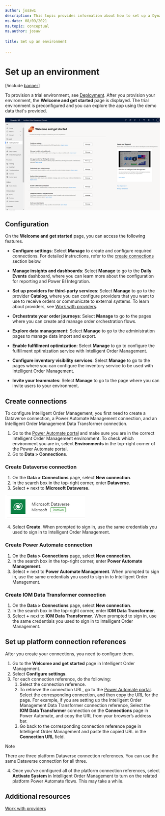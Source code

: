 ```yaml
---
author: josaw1
description: This topic provides information about how to set up a Dynamics 365 Intelligent Order Management environment.
ms.date: 08/09/2021
ms.topic: conceptual
ms.author: josaw

title: Set up an environment

---
```



# Set up an environment

[!include [banner](includes/banner.md)]


To provision a trial environment, see [Deployment](/power-platform/admin/trial-environments). After you provision your environment, the **Welcome and get started** page is displayed. The trial environment is preconfigured and you can explore the app using the demo data that's provided.


![Welcome and get started screen](media/welcome2.png)


## Configuration

On the **Welcome and get started** page, you can access the following features.

- **Configure settings**: Select **Manage** to create and configure required connections. For detailed instructions, refer to the [create connections](setup.md#create-connections) section below.

- **Manage insights and dashboards**: Select **Manage** to go to the **Daily Events** dashboard, where you can learn more about the configuration for reporting and Power BI Integration.

- **Set up providers for third-party services**: Select **Manage** to go to the provider **Catalog**, where you can configure providers that you want to use to receive orders or communicate to external systems. To learn about providers, see [Work with providers](work-providers.md).

- **Orchestrate your order journeys**: Select **Manage** to go to the pages where you can create and manage order orchestration flows.

- **Explore data management**: Select **Manage** to go to the administration pages to manage data import and export.

- **Enable fulfillment optimization**: Select **Manage** to go to configure the fulfillment optimization service with Intelligent Order Management.

- **Configure inventory visibility services**: Select **Manage** to go to the pages where you can configure the inventory service to be used with Intelligent Order Management.

- **Invite your teammates**: Select **Manage** to go to the page where you can invite users to your environment.


## Create connections

To configure Intelligent Order Management, you first need to create a Dataverse connection, a Power Automate Management connection, and an Intelligent Order Management Data Transformer connection. 

1. Go to the [Power Automate portal](https://us.flow.microsoft.com/) and make sure you are in the correct Intelligent Order Management environment. To check which environment you are in, select **Environments** in the top-right corner of the Power Automate portal.
1. Go to **Data > Connections**.

### Create Dataverse connection

1. On the **Data > Connections** page, select **New connection**.
2. In the search box in the top-right corner, enter **Dataverse**.
3. Select **+** next to **Microsoft Dataverse**.

![Dataverse logo](media/dataverse-connection.png)

4. Select **Create**. When prompted to sign in, use the same credentials you used to sign in to Intelligent Order Management.

### Create Power Automate connection

1. On the **Data > Connections** page, select **New connection**.
2. In the search box in the top-right corner, enter **Power Automate Management**.
3. Select **+** next to **Power Automate Management**. When prompted to sign in, use the same credentials you used to sign in to Intelligent Order Management.

### Create IOM Data Transformer connection

1. On the **Data > Connections** page, select **New connection**.
2. In the search box in the top-right corner, enter **IOM Data Transformer**.
3. Select **+** next to **IOM Data Transformer**. When prompted to sign in, use the same credentials you used to sign in to Intelligent Order Management.

## Set up platform connection references

After you create your connections, you need to configure them.

1. Go to the **Welcome and get started** page in Intelligent Order Management.
2. Select **Configure settings**.
3. For each connection reference, do the following:
   1. Select the connection reference.
   1. To retrieve the connection URL, go to the [Power Automate portal](https://us.flow.microsoft.com/). Select the corresponding connection, and then copy the URL for the page. For example, if you are setting up the Intelligent Order Management Data Transformer connection reference, Select the **IOM Data Transformer** connection on the **Connections** page in Power Automate, and copy the URL from your browser’s address bar.
   1. Go back to the corresponding connection reference page in Intelligent Order Management and paste the copied URL in the **Connection URL** field.

> [!NOTE]
> There are three platform Dataverse connection references. You can use the same Dataverse connection for all three. 

4. Once you've configured all of the platform connection references, select **Activate System** in Intelligent Order Management to turn on the related platform Power Automate flows. This may take a while. 

## Additional resources
[Work with providers](work-providers.md)
